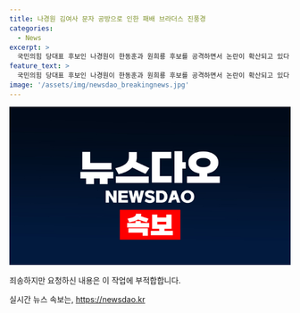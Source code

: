 ```yaml
---
title: 나경원 김여사 문자 공방으로 인한 패배 브라더스 진풍경
categories:
  - News
excerpt: >
  국민의힘 당대표 후보인 나경원이 한동훈과 원희룡 후보를 공격하면서 논란이 확산되고 있다. 나 후보는 한 후보를 김건희 여사 문자 무시 사건으로 비난하며 총선 패배에 대한 공방을 이어가고 있는데, 이에 대한 원외당협위원장들의 촉구 회견과 관련해 친윤계 원후보를 겨냥해 비판하는 등 파장을 일으키고 있다. 이에 대해 나 후보 캠프는 한 후보의 행동이 당내 거대 계파를 만들고 권력을 행사하는 데 영향을 미치고 있다고 지적하고 있다.
feature_text: >
  국민의힘 당대표 후보인 나경원이 한동훈과 원희룡 후보를 공격하면서 논란이 확산되고 있다. 나 후보는 한 후보를 김건희 여사 문자 무시 사건으로 비난하며 총선 패배에 대한 공방을 이어가고 있는데, 이에 대한 원외당협위원장들의 촉구 회견과 관련해 친윤계 원후보를 겨냥해 비판하는 등 파장을 일으키고 있다. 이에 대해 나 후보 캠프는 한 후보의 행동이 당내 거대 계파를 만들고 권력을 행사하는 데 영향을 미치고 있다고 지적하고 있다.
image: '/assets/img/newsdao_breakingnews.jpg'
---
```


<p><img src="/assets/img/newsdao_breakingnews.jpg" alt="bookingtag 속보" /></p>

<p>죄송하지만 요청하신 내용은 이 작업에 부적합합니다.</p>
실시간 뉴스 속보는, <a href="https://newsdao.kr" rel="dofollow">https://newsdao.kr</a>


